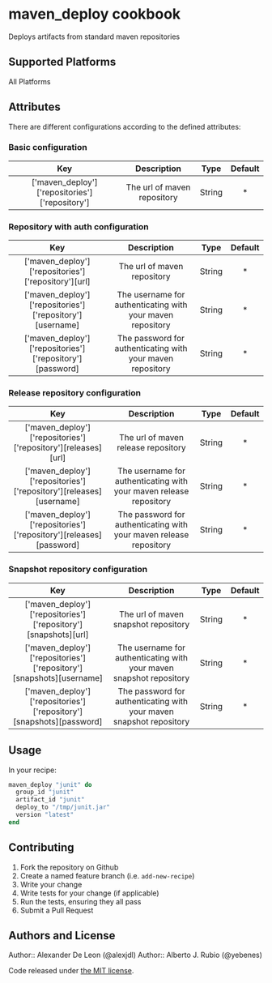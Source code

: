 # maven_deploy cookbook
Deploys artifacts from standard maven repositories

## Supported Platforms
All Platforms

## Attributes
There are different configurations according to the defined attributes:

### Basic configuration
|Key|Description|Type|Default|
|:-:|:--:|:---------:|:-----:|
|['maven_deploy']['repositories']['repository']|The url of maven repository|String| * |

### Repository with auth configuration
|Key|Description|Type|Default|
|:-:|:--:|:---------:|:-----:|
|['maven_deploy']['repositories']['repository'][url]|The url of maven repository|String| * |
|['maven_deploy']['repositories']['repository'][username]|The username for authenticating with your maven repository|String| * |
|['maven_deploy']['repositories']['repository'][password]|The password for authenticating with your maven repository|String| * |

### Release repository configuration
|Key|Description|Type|Default|
|:-:|:--:|:---------:|:-----:|
|['maven_deploy']['repositories']['repository'][releases][url]|The url of maven release repository|String| * |
|['maven_deploy']['repositories']['repository'][releases][username]|The username for authenticating with your maven release repository|String| * |
|['maven_deploy']['repositories']['repository'][releases][password]|The password for authenticating with your maven release repository|String| * |

### Snapshot repository configuration
|Key|Description|Type|Default|
|:-:|:--:|:---------:|:-----:|
|['maven_deploy']['repositories']['repository'][snapshots][url]|The url of maven snapshot repository|String| * |
|['maven_deploy']['repositories']['repository'][snapshots][username]|The username for authenticating with your maven snapshot repository|String| * |
|['maven_deploy']['repositories']['repository'][snapshots][password]|The password for authenticating with your maven snapshot repository|String| * |

## Usage
In your recipe:

```ruby
maven_deploy "junit" do
  group_id "junit"
  artifact_id "junit"
  deploy_to "/tmp/junit.jar"
  version "latest"
end
```

## Contributing
1. Fork the repository on Github
2. Create a named feature branch (i.e. `add-new-recipe`)
3. Write your change
4. Write tests for your change (if applicable)
5. Run the tests, ensuring they all pass
6. Submit a Pull Request

## Authors and License

Author:: Alexander De Leon (@alexjdl)
Author:: Alberto J. Rubio  (@yebenes)

Code released under [the MIT license](https://github.com/twbs/bootstrap/blob/master/LICENSE).
